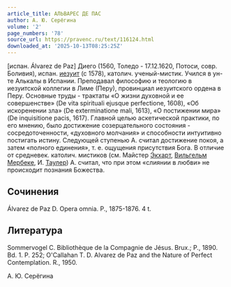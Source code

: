 ```yaml
---
article_title: АЛЬВАРЕС ДЕ ПАС
author: А. Ю. Серёгина
volume: '2'
page_numbers: '78'
source_url: https://pravenc.ru/text/116124.html
downloaded_at: '2025-10-13T08:25:25Z'
---
```


[испан. Álvarez de Paz] Диего (1560, Толедо - 17.12.1620, Потоси, совр. Боливия), испан. [иезуит](https://pravenc.ru/text/иезуит.html) (с 1578), католич. ученый-мистик. Учился в ун-те Алькалы в Испании. Преподавал философию и теологию в иезуитской коллегии в Лиме (Перу), провинциал иезуитского ордена в Перу. Основные труды - трактаты «О жизни духовной и ее совершенстве» (De vita spirituali ejusque perfectione, 1608), «Об искоренении зла» (De exterminatione mali, 1613), «О постижении мира» (De inquisitione pacis, 1617). Главной целью аскетической практики, по его мнению, было достижение созерцательного состояния - сосредоточенности, «духовного молчания» и способности интуитивно постигать истину. Следующей ступенью А. считал достижение покоя, а затем «полного единения», т. е. ощущения присутствия Бога. В отличие от средневек. католич. мистиков (см. Майстер [Экхарт](https://pravenc.ru/text/Экхарт.html), [Вильгельм Мербеке](<https://pravenc.ru/text/Вильгельм Мербеке.html>), И. [Таулер](https://pravenc.ru/text/Таулер.html)) А. считал, что при этом «слиянии в любви» не происходит познания Божества.

## Сочинения

Álvarez de Paz D. Opera omnia. P., 1875-1876. 4 t.

## Литература

Sommervogel С. Bibliothèque de la Compagnie de Jésus. Brux.; P., 1890. Bd. 1. P. 252; O'Callahan T. D. Alvarez de Paz and the Nature of Perfect Contemplation. R., 1950.

А. Ю. Серёгина
